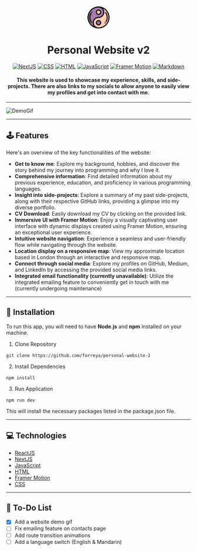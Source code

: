 <p align="center"><img alt="logo" src="https://github.com/forreya/personal-website-2/blob/main/logo.png" width="60px" /></p>
<h1 align="center">Personal Website v2</h1>

<p align="center">
  <a href="#"><img alt="NextJS" src="https://img.shields.io/badge/next.js-000000?style=for-the-badge&logo=nextdotjs&logoColor=white"></a>
  <a href="#"><img alt="CSS" src="https://img.shields.io/badge/CSS-239120?&style=for-the-badge&logo=css3&logoColor=white"></a>
  <a href="#"><img alt="HTML" src="https://img.shields.io/badge/HTML5-E34F26?style=for-the-badge&logo=html5&logoColor=white"></a>
  <a href="#"><img alt="JavaScript" src="https://img.shields.io/badge/JavaScript-323330?style=for-the-badge&logo=javascript&logoColor=F7DF1E"></a>
  <a href="#"><img alt="Framer Motion" src="https://img.shields.io/badge/Framer-black?style=for-the-badge&logo=framer&logoColor=blue"></a>
  <a href="#"><img alt="Markdown" src="https://img.shields.io/badge/Markdown-000000?style=for-the-badge&logo=markdown&logoColor=white"></a>
</p>

<h4 align="center">This website is used to showcase my experience, skills, and side-projects. There are also links to my socials to allow anyone to easily view my profiles and get into contact with me.</h4>

---

![DemoGif](https://github.com/forreya/personal-website-2/blob/main/demo.gif)

---

## 🕹️ Features

Here's an overview of the key functionalities of the website:

- **Get to know me**: Explore my background, hobbies, and discover the story behind my journey into programming and why I love it.
- **Comprehensive information**: Find detailed information about my previous experience, education, and proficiency in various programming languages.
- **Insight into side-projects**: Explore a summary of my past side-projects, along with their respective GitHub links, providing a glimpse into my diverse portfolio.
- **CV Download**: Easily download my CV by clicking on the provided link.
- **Immersive UI with Framer Motion**: Enjoy a visually captivating user interface with dynamic displays created using Framer Motion, ensuring an exceptional user experience.
- **Intuitive website navigation**: Experience a seamless and user-friendly flow while navigating through the website.
- **Location display on a responsive map**: View my approximate location based in London through an interactive and responsive map.
- **Connect through social media**: Explore my profiles on GitHub, Medium, and LinkedIn by accessing the provided social media links.
- **Integrated email functionality (currently unavailable)**: Utilize the integrated emailing feature to conveniently get in touch with me (currently undergoing maintenance)

---

## 💾 Installation

To run this app, you will need to have **Node.js** and **npm** installed on your machine.

1. Clone Repository

```
git clone https://github.com/forreya/personal-website-2
```

2. Install Dependencies

```
npm install 
```
    
3. Run Application

```
npm run dev
```

This will install the necessary packages listed in the package.json file.

---

## 💻 Technologies

- [ReactJS](https://reactjs.org/)
- [NextJS](https://nextjs.org/)
- [JavaScript](https://www.javascript.com/)
- [HTML](https://html.spec.whatwg.org/multipage/)
- [Framer Motion](https://www.framer.com/motion/)
- [CSS](https://devdocs.io/css/)

---

## 📝 To-Do List

- [x] Add a website demo gif
- [ ] Fix emailing feature on contacts page
- [ ] Add route transition animations
- [ ] Add a language switch (English & Mandarin)